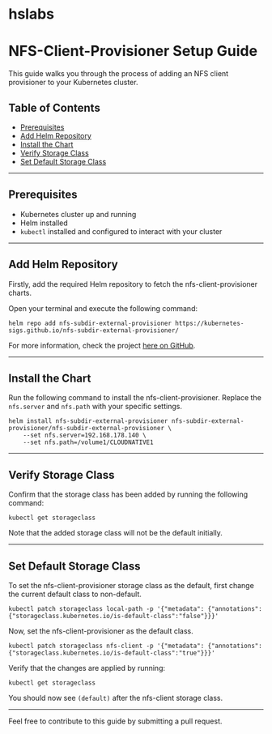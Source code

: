 # hslabs
# NFS-Client-Provisioner Setup Guide

This guide walks you through the process of adding an NFS client provisioner to your Kubernetes cluster.

## Table of Contents
- [Prerequisites](#prerequisites)
- [Add Helm Repository](#add-helm-repository)
- [Install the Chart](#install-the-chart)
- [Verify Storage Class](#verify-storage-class)
- [Set Default Storage Class](#set-default-storage-class)

---

## Prerequisites

- Kubernetes cluster up and running
- Helm installed
- `kubectl` installed and configured to interact with your cluster

---

## Add Helm Repository

Firstly, add the required Helm repository to fetch the nfs-client-provisioner charts.

Open your terminal and execute the following command:

```
helm repo add nfs-subdir-external-provisioner https://kubernetes-sigs.github.io/nfs-subdir-external-provisioner/
```

For more information, check the project [here on GitHub](https://github.com/kubernetes-sigs/nfs-subdir-external-provisioner).

---

## Install the Chart

Run the following command to install the nfs-client-provisioner. Replace the `nfs.server` and `nfs.path` with your specific settings.

```
helm install nfs-subdir-external-provisioner nfs-subdir-external-provisioner/nfs-subdir-external-provisioner \
    --set nfs.server=192.168.178.140 \
    --set nfs.path=/volume1/CLOUDNATIVE1
```

---

## Verify Storage Class

Confirm that the storage class has been added by running the following command:

```
kubectl get storageclass
```

Note that the added storage class will not be the default initially.

---

## Set Default Storage Class

To set the nfs-client-provisioner storage class as the default, first change the current default class to non-default.

```
kubectl patch storageclass local-path -p '{"metadata": {"annotations":{"storageclass.kubernetes.io/is-default-class":"false"}}}'
```

Now, set the nfs-client-provisioner as the default class.

```
kubectl patch storageclass nfs-client -p '{"metadata": {"annotations":{"storageclass.kubernetes.io/is-default-class":"true"}}}'
```

Verify that the changes are applied by running:

```
kubectl get storageclass
```

You should now see `(default)` after the nfs-client storage class.

---

Feel free to contribute to this guide by submitting a pull request.
